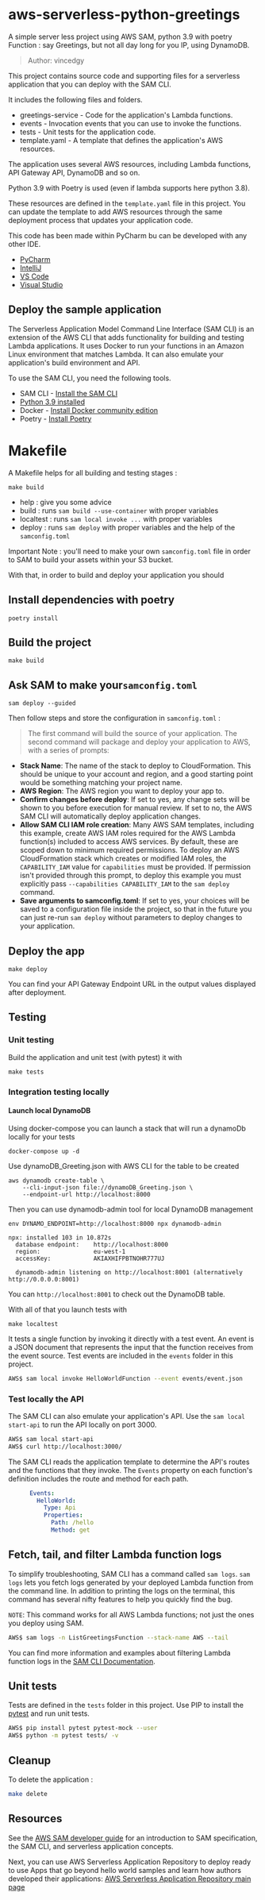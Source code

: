 # aws-serverless-python-greetings

A simple server less project using AWS SAM, python 3.9 with poetry Function : say Greetings, but not all day long for you IP, using DynamoDB.

> Author: vincedgy

This project contains source code and supporting files for a serverless application that you can deploy with the SAM CLI. 

It includes the following files and folders.

- greetings-service - Code for the application's Lambda functions.
- events - Invocation events that you can use to invoke the functions.
- tests - Unit tests for the application code. 
- template.yaml - A template that defines the application's AWS resources.

The application uses several AWS resources, including Lambda functions, API Gateway API, DynamoDB and so on.

Python 3.9 with Poetry is used (even if lambda supports here python 3.8).

These resources are defined in the `template.yaml` file in this project. You can update the template to add AWS resources through the same deployment process that updates your application code.

This code has been made within PyCharm bu can be developed with any other IDE.

* [PyCharm](https://docs.aws.amazon.com/toolkit-for-jetbrains/latest/userguide/welcome.html)
* [IntelliJ](https://docs.aws.amazon.com/toolkit-for-jetbrains/latest/userguide/welcome.html)
* [VS Code](https://docs.aws.amazon.com/toolkit-for-vscode/latest/userguide/welcome.html)
* [Visual Studio](https://docs.aws.amazon.com/toolkit-for-visual-studio/latest/user-guide/welcome.html)


## Deploy the sample application

The Serverless Application Model Command Line Interface (SAM CLI) is an extension of the AWS CLI that adds functionality for building and testing Lambda applications. It uses Docker to run your functions in an Amazon Linux environment that matches Lambda. It can also emulate your application's build environment and API.

To use the SAM CLI, you need the following tools.

* SAM CLI - [Install the SAM CLI](https://docs.aws.amazon.com/serverless-application-model/latest/developerguide/serverless-sam-cli-install.html)
* [Python 3.9 installed](https://www.python.org/downloads/)
* Docker - [Install Docker community edition](https://hub.docker.com/search/?type=edition&offering=community)
* Poetry - [Install Poetry](https://python-poetry.org/docs/#installation)


# Makefile

A Makefile helps for all building and testing stages : 

```shell script
make build
```

- help : give you some advice
- build : runs `sam build --use-container` with proper variables
- localtest : runs `sam local invoke ...` with proper variables
- deploy : runs `sam deploy` with proper variables and the help of the `samconfig.toml`

Important Note : you'll need to make your own `samconfig.toml` file in order to SAM to build your assets within your S3 bucket.


With that, in order to build and deploy your application you should

## Install dependencies with poetry

```shell script
poetry install
```


## Build the project

```shell script
make build
```


## Ask SAM to make your`samconfig.toml`

```shell script
sam deploy --guided
```

Then follow steps and store the configuration in ```samconfig.toml``` :

> The first command will build the source of your application. The second command will package and deploy your application to AWS, with a series of prompts:

* **Stack Name**: The name of the stack to deploy to CloudFormation. This should be unique to your account and region, and a good starting point would be something matching your project name.
* **AWS Region**: The AWS region you want to deploy your app to.
* **Confirm changes before deploy**: If set to yes, any change sets will be shown to you before execution for manual review. If set to no, the AWS SAM CLI will automatically deploy application changes.
* **Allow SAM CLI IAM role creation**: Many AWS SAM templates, including this example, create AWS IAM roles required for the AWS Lambda function(s) included to access AWS services. By default, these are scoped down to minimum required permissions. To deploy an AWS CloudFormation stack which creates or modified IAM roles, the `CAPABILITY_IAM` value for `capabilities` must be provided. If permission isn't provided through this prompt, to deploy this example you must explicitly pass `--capabilities CAPABILITY_IAM` to the `sam deploy` command.
* **Save arguments to samconfig.toml**: If set to yes, your choices will be saved to a configuration file inside the project, so that in the future you can just re-run `sam deploy` without parameters to deploy changes to your application.


## Deploy the app

```shell script
make deploy
```

You can find your API Gateway Endpoint URL in the output values displayed after deployment.

## Testing

### Unit testing 

Build the application and unit test (with pytest) it with 

```shell script
make tests
```

### Integration testing locally 

#### Launch local DynamoDB 

Using docker-compose you can launch a stack that will run a dynamoDb locally for your tests

```shell script
docker-compose up -d
```


Use dynamoDB_Greeting.json with AWS CLI for the table to be created

```shell script
aws dynamodb create-table \
    --cli-input-json file://dynamoDB_Greeting.json \
    --endpoint-url http://localhost:8000
```


Then you can use dynamodb-admin tool for local DynamoDB management

```shell script
env DYNAMO_ENDPOINT=http://localhost:8000 npx dynamodb-admin

npx: installed 103 in 10.872s
  database endpoint:    http://localhost:8000
  region:               eu-west-1
  accessKey:            AKIAXHIFPBTNOHR777UJ

  dynamodb-admin listening on http://localhost:8001 (alternatively http://0.0.0.0:8001)
``` 


You can ```http://localhost:8001``` to check out the DynamoDB table.


With all of that you launch tests with 

```shell script
make localtest
```

It tests a single function by invoking it directly with a test event. 
An event is a JSON document that represents the input that the function receives from the event source. Test events are included in the `events` folder in this project.

```bash
AWS$ sam local invoke HelloWorldFunction --event events/event.json
```

### Test locally the API

The SAM CLI can also emulate your application's API. Use the `sam local start-api` to run the API locally on port 3000.

```bash
AWS$ sam local start-api
AWS$ curl http://localhost:3000/
```

The SAM CLI reads the application template to determine the API's routes and the functions that they invoke. The `Events` property on each function's definition includes the route and method for each path.

```yaml
      Events:
        HelloWorld:
          Type: Api
          Properties:
            Path: /hello
            Method: get
```


## Fetch, tail, and filter Lambda function logs

To simplify troubleshooting, SAM CLI has a command called `sam logs`. `sam logs` lets you fetch logs generated by your deployed Lambda function from the command line. In addition to printing the logs on the terminal, this command has several nifty features to help you quickly find the bug.

`NOTE`: This command works for all AWS Lambda functions; not just the ones you deploy using SAM.

```bash
AWS$ sam logs -n ListGreetingsFunction --stack-name AWS --tail
```

You can find more information and examples about filtering Lambda function logs in the [SAM CLI Documentation](https://docs.aws.amazon.com/serverless-application-model/latest/developerguide/serverless-sam-cli-logging.html).

## Unit tests

Tests are defined in the `tests` folder in this project. Use PIP to install the [pytest](https://docs.pytest.org/en/latest/) and run unit tests.

```bash
AWS$ pip install pytest pytest-mock --user
AWS$ python -m pytest tests/ -v
```

## Cleanup

To delete the application :

```bash
make delete
```

## Resources

See the [AWS SAM developer guide](https://docs.aws.amazon.com/serverless-application-model/latest/developerguide/what-is-sam.html) for an introduction to SAM specification, the SAM CLI, and serverless application concepts.

Next, you can use AWS Serverless Application Repository to deploy ready to use Apps that go beyond hello world samples and learn how authors developed their applications: [AWS Serverless Application Repository main page](https://aws.amazon.com/serverless/serverlessrepo/)

